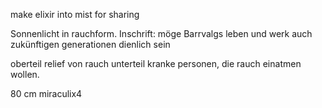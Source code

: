 make elixir into mist for sharing 

Sonnenlicht in rauchform. Inschrift: möge Barrvalgs  leben und werk auch zukünftigen generationen dienlich sein

oberteil relief von rauch unterteil kranke personen, die rauch einatmen wollen.  

80 cm miraculix4